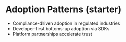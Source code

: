 # Adoption Patterns (starter)
- Compliance-driven adoption in regulated industries
- Developer-first bottoms-up adoption via SDKs
- Platform partnerships accelerate trust

